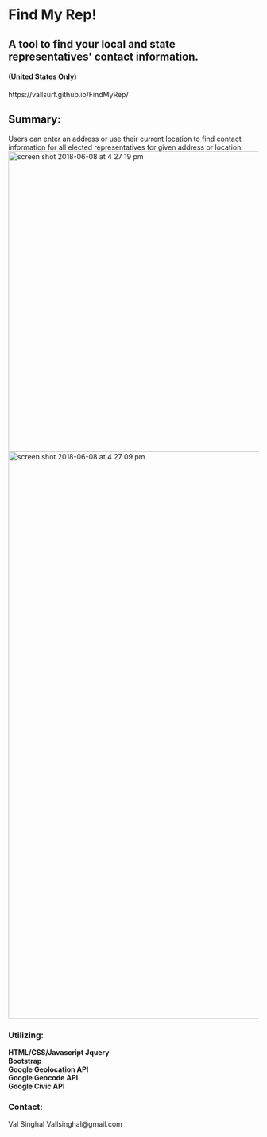 <h1>
Find My Rep! 
</h1>
<h2>
A tool to find your local and state representatives' contact information. 
</h2>
<h4>
(United States Only)
</h4>
https://vallsurf.github.io/FindMyRep/
<h2>
Summary: 
</h2>
Users can enter an address or use their current location to find contact information for all elected representatives for 
 given address or location. 
 
 <img width="603" alt="screen shot 2018-06-08 at 4 27 19 pm" src="https://user-images.githubusercontent.com/487681/41184988-e55fa00a-6b38-11e8-9e74-5342fc76e80e.png">
 <img width="1140" alt="screen shot 2018-06-08 at 4 27 09 pm" src="https://user-images.githubusercontent.com/487681/41185021-2cd5ad30-6b39-11e8-8396-f54da60b3d13.png">



<h3>Utilizing: </h3>
<strong>HTML/CSS/Javascript
Jquery<Br>
Bootstrap<Br>
Google Geolocation API<Br>
Google Geocode API<Br>
Google Civic API <Br>
</strong>

<h3>Contact: </h3>
Val Singhal
Vallsinghal@gmail.com 
